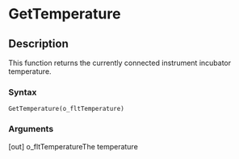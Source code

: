# GetTemperature

## Description

This function returns the currently connected instrument incubator temperature.

### Syntax

```
GetTemperature(o_fltTemperature)
```

### Arguments

\[out] o\_fltTemperatureThe temperature

